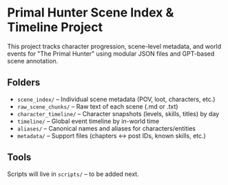 # Primal Hunter Scene Index & Timeline Project

This project tracks character progression, scene-level metadata, and world events for "The Primal Hunter" using modular JSON files and GPT-based scene annotation.

## Folders

- `scene_index/` – Individual scene metadata (POV, loot, characters, etc.)
- `raw_scene_chunks/` – Raw text of each scene (.md or .txt)
- `character_timeline/` – Character snapshots (levels, skills, titles) by day
- `timeline/` – Global event timeline by in-world time
- `aliases/` – Canonical names and aliases for characters/entities
- `metadata/` – Support files (chapters ↔ post IDs, known skills, etc.)

## Tools

Scripts will live in `scripts/` – to be added next.
